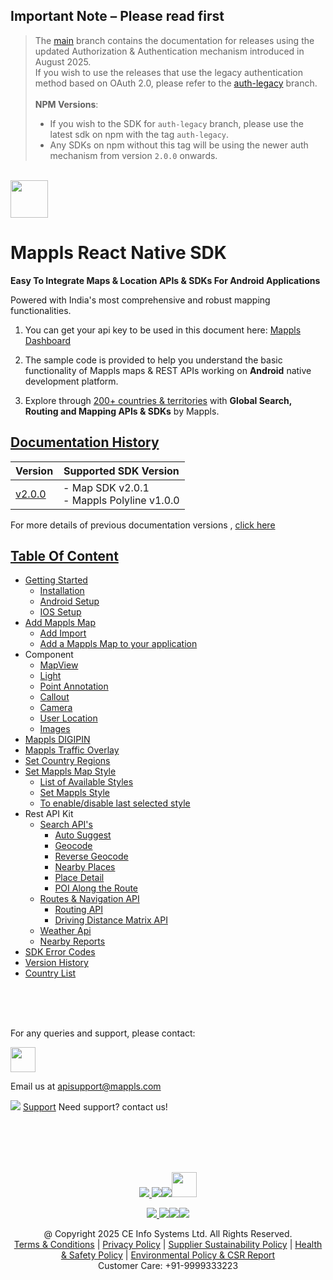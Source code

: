 ## **Important Note** – Please read first

> The [main](https://github.com/mappls-api/mappls-react-native-sdk/tree/main) branch contains the documentation for releases using the updated Authorization & Authentication mechanism introduced in August 2025.  
> If you wish to use the releases that use the legacy authentication method based on OAuth 2.0, please refer to the [auth-legacy](https://github.com/mappls-api/mappls-react-native-sdk/tree/auth-legacy) branch.<br><br>
> **NPM Versions**: 
>   - If you wish to the SDK for `auth-legacy` branch, please use the latest sdk on npm with the tag `auth-legacy`.<br>
>   - Any SDKs on npm without this tag will be using the newer auth mechanism from version `2.0.0` onwards. 


<br>[<img src="https://about.mappls.com/images/mappls-b-logo.svg" height="60"/> </p>](https://www.mapmyindia.com/api)

# Mappls React Native SDK

**Easy To Integrate Maps & Location APIs & SDKs For Android Applications**

Powered with India's most comprehensive and robust mapping functionalities.

1. You can get your api key to be used in this document here: [Mappls Dashboard](https://auth.mappls.com/console)

2. The sample code is provided to help you understand the basic functionality of Mappls maps & REST APIs working on **Android** native development platform.

4. Explore through [200+ countries & territories](https://github.com/mappls-api/mappls-rest-apis/blob/main/docs/countryISO.md) with **Global Search, Routing and Mapping APIs & SDKs** by Mappls.

## [Documentation History](#Documentation-History)

| Version | Supported SDK Version |  
| ---- | ---- |    
| [v2.0.0](docs/v2.0.0/README.md) | - Map SDK v2.0.1 <br/> - Mappls Polyline v1.0.0 |

For more details of previous documentation versions , [click here](docs/v2.0.0/Doc-History.md)

## [Table Of Content]()
- [Getting Started](docs/v2.0.0/Getting-Started.md)
    * [Installation](docs/v2.0.0/Add-Mappls-SDK.md#installation)
    * [Android Setup](docs/v2.0.0/Add-Mappls-SDK.md#android-setup)
    * [IOS Setup](docs/v2.0.0/Add-Mappls-SDK.md#ios-setup)
- [Add Mappls Map](docs/v2.0.0/Add-Mappls-Map.md)
    * [Add Import](docs/v2.0.0/Add-Mappls-Map.md#added-import)
    * [Add a Mappls Map to your application](docs/v2.0.0/Add-Mappls-Map.md#add-a-mappls-map-to-your-application)
- Component
    * [MapView](docs/v2.0.0/Map-View.md)
    * [Light](docs/v2.0.0/Light.md)
    * [Point Annotation](docs/v2.0.0/Point-Annotation.md)
    * [Callout](docs/v2.0.0/Callout.md)
    * [Camera](docs/v2.0.0/Camera.md)
    * [User Location](docs/v2.0.0/User-Location.md)
    * [Images](docs/v2.0.0/Images.md)
- [Mappls DIGIPIN](docs/v2.0.0/DIGIPIN.md)
- [Mappls Traffic Overlay](docs/v2.0.0/Traffic-Vector-Overlay.md)
- [Set Country Regions](docs/v2.0.0/Set-Regions.md)
- [Set Mappls Map Style](docs/v2.0.0/Set-Style.md)
    * [List of Available Styles](docs/v2.0.0/Set-Style.md#list-of-available-styles)
    * [Set Mappls Style](docs/v2.0.0/Set-Style.md#set-mappls-style)
    * [To enable/disable last selected style](docs/v2.0.0/Set-Style.md#to-enabledisable-last-selected-style)
- Rest API Kit
    * [Search API's](docs/v2.0.0/Search-Api.md)
        * [Auto Suggest](docs/v2.0.0/Search-Api.md#auto-suggest)
        * [Geocode](docs/v2.0.0/Search-Api.md#geocode)
        * [Reverse Geocode](docs/v2.0.0/Search-Api.md#reverse-geocode)
        * [Nearby Places](docs/v2.0.0/Search-Api.md#nearby-places)
        * [Place Detail](docs/v2.0.0/Search-Api.md#place-details)
        * [POI Along the Route](docs/v2.0.0/Search-Api.md#poi-along-the-route)
    * [Routes & Navigation API](docs/v2.0.0/Routing-Api.md)
        * [Routing API](docs/v2.0.0/Routing-Api.md#routing-api)
        * [Driving Distance Matrix API](docs/v2.0.0/Routing-Api.md#driving-distance-matrix-api)
    * [Weather Api](docs/v2.0.0/Weather-Api.md)
    * [Nearby Reports](docs/v2.0.0/Nearby-Report.md)
- [SDK Error Codes](docs/v2.0.0/SDK-Error-code.md)
- [Version History](docs/v2.0.0/Version-History.md)
- [Country List](https://github.com/mappls-api/mappls-rest-apis/blob/main/docs/countryISO.md)

<br><br><br>

For any queries and support, please contact: 

[<img src="https://about.mappls.com/images/mappls-logo.svg" height="40"/> </p>](https://about.mappls.com/api/)
Email us at [apisupport@mappls.com](mailto:apisupport@mappls.com)


![](https://www.mapmyindia.com/api/img/icons/support.png)
[Support](https://about.mappls.com/contact/)
Need support? contact us!

<br></br>
<br></br>

[<p align="center"> <img src="https://www.mapmyindia.com/api/img/icons/stack-overflow.png"/> ](https://stackoverflow.com/questions/tagged/mappls-api)[![](https://www.mapmyindia.com/api/img/icons/blog.png)](https://about.mappls.com/blog/)[![](https://www.mapmyindia.com/api/img/icons/gethub.png)](https://github.com/Mappls-api)[<img src="https://mmi-api-team.s3.ap-south-1.amazonaws.com/API-Team/npm-logo.one-third%5B1%5D.png" height="40"/> </p>](https://www.npmjs.com/org/mapmyindia) 



[<p align="center"> <img src="https://www.mapmyindia.com/june-newsletter/icon4.png"/> ](https://www.facebook.com/Mapplsofficial)[![](https://www.mapmyindia.com/june-newsletter/icon2.png)](https://twitter.com/mappls)[![](https://www.mapmyindia.com/newsletter/2017/aug/llinkedin.png)](https://www.linkedin.com/company/mappls/)[![](https://www.mapmyindia.com/june-newsletter/icon3.png)](https://www.youtube.com/channel/UCAWvWsh-dZLLeUU7_J9HiOA)




<div align="center">@ Copyright 2025 CE Info Systems Ltd. All Rights Reserved.</div>

<div align="center"> <a href="https://about.mappls.com/api/terms-&-conditions">Terms & Conditions</a> | <a href="https://about.mappls.com/about/privacy-policy">Privacy Policy</a> | <a href="https://about.mappls.com/pdf/mapmyIndia-sustainability-policy-healt-labour-rules-supplir-sustainability.pdf">Supplier Sustainability Policy</a> | <a href="https://about.mappls.com/pdf/Health-Safety-Management.pdf">Health & Safety Policy</a> | <a href="https://about.mappls.com/pdf/Environment-Sustainability-Policy-CSR-Report.pdf">Environmental Policy & CSR Report</a>

<div align="center">Customer Care: +91-9999333223</div>
